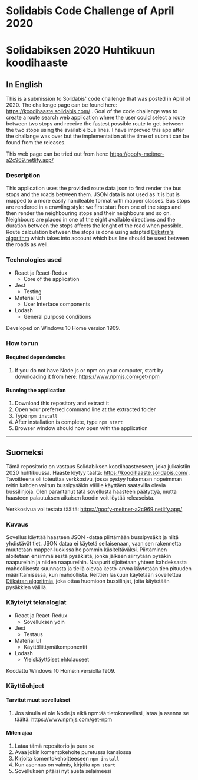 # Solidabis Code Challenge of April 2020

# Solidabiksen 2020 Huhtikuun koodihaaste

## In English

This is a submission to Solidabis' code challenge that was posted in April of 2020. The challenge page can be found here: https://koodihaaste.solidabis.com/ . Goal of the code challenge was to create a route search web application where the user could select a route between two stops and receive the fastest possible route to get between the two stops using the available bus lines. I have improved this app after the challange was over but the implementation at the time of submit can be found from the releases.

This web page can be tried out from here: https://goofy-meitner-a2c969.netlify.app/

### Description

This application uses the provided route data json to first render the bus stops and the roads between them. JSON data is not used as it is but is mapped to a more easily handleable format with mapper classes. Bus stops are rendered in a crawling style: we first start from one of the stops and then render the neighbouring stops and their neighbours and so on. Neighbours are placed in one of the eight available directions and the duration between the stops affects the lenght of the road when possible. Route calculation between the stops is done using adapted [Dijkstra's algorithm](https://en.wikipedia.org/wiki/Dijkstra%27s_algorithm) which takes into account which bus line should be used between the roads as well.

### Technologies used

- React ja React-Redux
  - Core of the application
- Jest
  - Testing
- Material UI
  - User Interface components
- Lodash
  - General purpose conditions

Developed on Windows 10 Home version 1909.

### How to run

#### Required dependencies

1. If you do not have Node.js or npm on your computer, start by downloading it from here: https://www.npmjs.com/get-npm

#### Running the application

1. Download this repository and extract it
2. Open your preferred command line at the extracted folder
3. Type `npm install`
4. After installation is complete, type `npm start`
5. Browser window should now open with the application

---

## Suomeksi

Tämä repositorio on vastaus Solidabiksen koodihaasteeseen, joka julkaistiin 2020 huhtikuussa. Haaste löytyy täältä: https://koodihaaste.solidabis.com/ . Tavoitteena oli toteuttaa verkkosivu, jossa pystyy hakemaan nopeimman reitin kahden valitun bussipysäkin välille käyttäen saatavilla olevia bussilinjoja. Olen parantanut tätä sovellusta haasteen päätyttyä, mutta haasteen palautuksen aikaisen koodin voit löytää releaseista.

Verkkosivua voi testata täältä: https://goofy-meitner-a2c969.netlify.app/

### Kuvaus

Sovellus käyttää haasteen JSON -dataa piirtämään bussipysäkit ja niitä yhdistävät tiet. JSON dataa ei käytetä sellaisenaan, vaan sen rakennetta muutetaan mapper-luokissa helpommin käsiteltäväksi. Piirtäminen aloitetaan ensimmäisestä pysäkistä, jonka jälkeen siirrytään pysäkin naapureihin ja niiden naapureihin. Naapurit sijoitetaan yhteen kahdeksasta mahdollisesta suunnasta ja tiellä olevaa kesto-arvoa käytetään tien pituuden määrittämisessä, kun mahdollista. Reittien laskuun käytetään sovellettua [Dijkstran algoritmia](https://en.wikipedia.org/wiki/Dijkstra%27s_algorithm), joka ottaa huomioon bussilinjat, joita käytetään pysäkkien välillä.

### Käytetyt teknologiat

- React ja React-Redux
  - Sovelluksen ydin
- Jest
  - Testaus
- Material UI
  - Käyttöliittymäkomponentit
- Lodash
  - Yleiskäyttöiset ehtolauseet

Koodattu Windows 10 Home:n versiolla 1909.

### Käyttöohjeet

#### Tarvitut muut sovellukset

1. Jos sinulla ei ole Node.js eikä npm:ää tietokoneellasi, lataa ja asenna se täältä: https://www.npmjs.com/get-npm

#### Miten ajaa

1. Lataa tämä repositorio ja pura se
2. Avaa jokin komentokehoite puretussa kansiossa
3. Kirjoita komentokehoitteeseen `npm install`
4. Kun asennus on valmis, kirjoita `npm start`
5. Sovelluksen pitäisi nyt aueta selaimeesi
